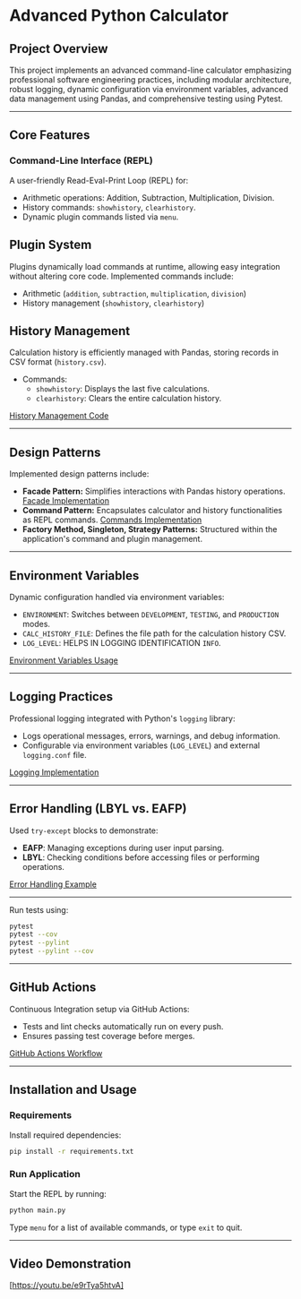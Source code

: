 # Advanced Python Calculator

## Project Overview

This project implements an advanced command-line calculator emphasizing professional software engineering practices, including modular architecture, robust logging, dynamic configuration via environment variables, advanced data management using Pandas, and comprehensive testing using Pytest.

---

## Core Features

### Command-Line Interface (REPL)

A user-friendly Read-Eval-Print Loop (REPL) for:

- Arithmetic operations: Addition, Subtraction, Multiplication, Division.
- History commands: `showhistory`, `clearhistory`.
- Dynamic plugin commands listed via `menu`.

## Plugin System

Plugins dynamically load commands at runtime, allowing easy integration without altering core code. Implemented commands include:

- Arithmetic (`addition`, `subtraction`, `multiplication`, `division`)
- History management (`showhistory`, `clearhistory`)

## History Management

Calculation history is efficiently managed with Pandas, storing records in CSV format (`history.csv`).

- Commands:
  - `showhistory`: Displays the last five calculations.
  - `clearhistory`: Clears the entire calculation history.

[History Management Code](app/plugins/history_facade.py)

---

## Design Patterns

Implemented design patterns include:

- **Facade Pattern:** Simplifies interactions with Pandas history operations. [Facade Implementation](app/plugins/history_facade.py)
- **Command Pattern:** Encapsulates calculator and history functionalities as REPL commands. [Commands Implementation](app/commands)
- **Factory Method, Singleton, Strategy Patterns:** Structured within the application's command and plugin management.

---

## Environment Variables

Dynamic configuration handled via environment variables:

- `ENVIRONMENT`: Switches between `DEVELOPMENT`, `TESTING`, and `PRODUCTION` modes.
- `CALC_HISTORY_FILE`: Defines the file path for the calculation history CSV.
- `LOG_LEVEL`: HELPS IN LOGGING IDENTIFICATION `INFO`.

[Environment Variables Usage](app/__init__.py)

---

## Logging Practices

Professional logging integrated with Python's `logging` library:

- Logs operational messages, errors, warnings, and debug information.
- Configurable via environment variables (`LOG_LEVEL`) and external `logging.conf` file.

[Logging Implementation](app/__init__.py)

---

## Error Handling (LBYL vs. EAFP)

Used `try-except` blocks to demonstrate:

- **EAFP**: Managing exceptions during user input parsing.
- **LBYL**: Checking conditions before accessing files or performing operations.

[Error Handling Example](app/plugins/addition/__init__.py)

---


Run tests using:
```bash
pytest
pytest --cov
pytest --pylint
pytest --pylint --cov
```

---

## GitHub Actions

Continuous Integration setup via GitHub Actions:

- Tests and lint checks automatically run on every push.
- Ensures passing test coverage before merges.

[GitHub Actions Workflow](.github/workflows/python-app.yml)

---

## Installation and Usage

### Requirements

Install required dependencies:

```bash
pip install -r requirements.txt
```

### Run Application

Start the REPL by running:

```bash
python main.py
```

Type `menu` for a list of available commands, or type `exit` to quit.

---


## Video Demonstration

[https://youtu.be/e9rTya5htvA]

